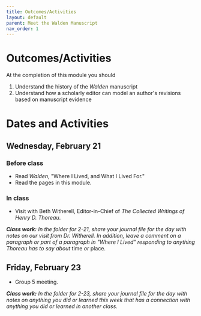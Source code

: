 ```yaml
---
title: Outcomes/Activities
layout: default
parent: Meet the Walden Manuscript
nav_order: 1
---
```

# Outcomes/Activities

At the completion of this module you should

1. Understand the history of the *Walden* manuscript
2. Understand how a scholarly editor can model an author's revisions based on manuscript evidence 

# Dates and Activities

## Wednesday, February 21

### Before class

- Read *Walden*, "Where I Lived, and What I Lived For."
- Read the pages in this module.

### In class

- Visit with Beth Witherell, Editor-in-Chief of *The Collected Writings of Henry D. Thoreau*.

***Class work:*** *In the folder for 2-21, share your journal file for the day with notes on our visit from Dr. Witherell. In addition, leave a comment on a paragraph or part of a paragraph in "Where I Lived" responding to anything Thoreau has to say about* time *or* place. 

## Friday, February 23

- Group 5 meeting.

***Class work:*** *In the folder for 2-23, share your journal file for the day with notes on anything you did or learned this week that has a connection with anything you did or learned in another class.*